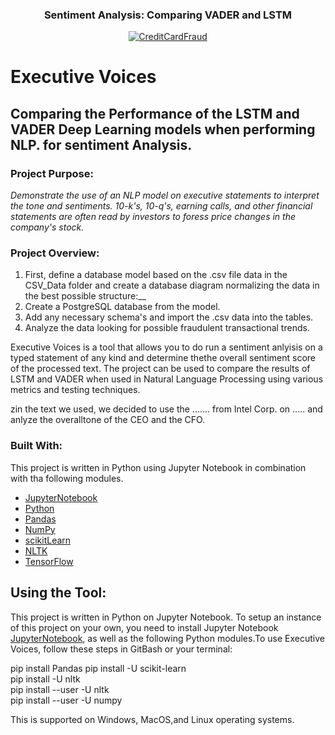 <h3 align="center">Sentiment Analysis: Comparing VADER and LSTM</h3>
<p align="center">
  <a href="ttps://https://github.com/TBH-Project2/P2">
    <img src="robotDude.jpg" alt="CreditCardFraud" align="center">
  </a>
</p>

# __Executive Voices__

## Comparing the Performance of the LSTM and VADER Deep Learning models when performing NLP. for sentiment Analysis. 

### Project Purpose:
_Demonstrate the use of an NLP model on executive statements to interpret the tone and sentiments. 10-k's, 10-q's, earning calls, and other financial statements are often read by investors to foress price changes in the company's stock._

### Project Overview:
1. First, define a database model based on the .csv file data in the CSV_Data folder and create a database diagram normalizing the data in the best possible structure:__
  1. Create a PostgreSQL database from the model.
1. Add any necessary schema's and import the .csv data into the tables.
1. Analyze the data looking for possible fraudulent transactional trends.

Executive Voices is a tool that allows you to do run a sentiment anlyisis on a typed statement of any kind and determine thethe overall sentiment score of the processed text. The project can be used to compare the results of LSTM and VADER when used in Natural Language Processing using various metrics and testing techniques.

zin the text we used, we decided to use the ....... from Intel Corp. on ..... and anlyze the overalltone of the CEO and the CFO.

### Built With:
This project is written in Python using Jupyter Notebook in combination with tha following modules.
* [JupyterNotebook](https://jupyter.org/)
* [Python](https://www.python.org/)
* [Pandas](https://pandas.pydata.org/)
* [NumPy](https://numpy.org/)
* [scikitLearn](https://scikit-learn.org/stable/)
* [NLTK](https://www.nltk.org/)
* [TensorFlow](https://www.tensorflow.org/)

    
## Using the Tool:
This project is written in Python on Jupyter Notebook. To setup an instance of this project on your own, you need to install Jupyter Notebook [JupyterNotebook](https://jupyter.org/), as well as the following Python modules.To use Executive Voices, follow these steps in GitBash or your terminal:

pip install Pandas
pip install -U scikit-learn  
pip install -U  nltk   
pip install --user -U nltk    
pip install --user -U numpy

This is supported on Windows, MacOS,and Linux operating systems.



